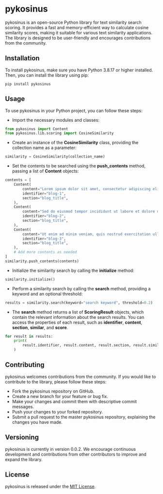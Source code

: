 # pykosinus

pykosinus is an open-source Python library for text similarity search scoring. It provides a fast and memory-efficient way to calculate cosine similarity scores, making it suitable for various text similarity applications. The library is designed to be user-friendly and encourages contributions from the community.

## Installation

To install pykosinus, make sure you have Python 3.8.17 or higher installed. Then, you can install the library using pip:

```shell
pip install pykosinus
```

## Usage
To use pykosinus in your Python project, you can follow these steps:

- Import the necessary modules and classes:
```python
from pykosinus import Content
from pykosinus.lib.scoring import CosineSimilarity
```

- Create an instance of the **CosineSimilarity** class, providing the collection name as a parameter:
```python
similarity = CosineSimilarity(collection_name)
```

- Set the contents to be searched using the **push_contents** method, passing a list of **Content** objects:
```python
contents = [
    Content(
        content="Lorem ipsum dolor sit amet, consectetur adipiscing elit.",
        identifier="blog-1",
        section="blog_title",
    ),
    Content(
        content="Sed do eiusmod tempor incididunt ut labore et dolore magna aliqua.",
        identifier="blog-2",
        section="blog_title",
    ),
    Content(
        content="Ut enim ad minim veniam, quis nostrud exercitation ullamco laboris.",
        identifier="blog-3",
        section="blog_title",
    ),
    # Add more contents as needed
]
similarity.push_contents(contents)
```

- Initialize the similarity search by calling the **initialize** method:
```python
similarity.initialize()
```

- Perform a similarity search by calling the **search** method, providing a keyword and an optional threshold:
```python
results = similarity.search(keyword="search keyword", threshold=0.2)
```

- The **search** method returns a list of **ScoringResult** objects, which contain the relevant information about the search results. You can access the properties of each result, such as **identifier**, **content**, **section**, **similar**, and **score**.
```python
for result in results:
    print(
        result.identifier, result.content, result.section, result.similar, result.score
    )
```


## Contributing
pykosinus welcomes contributions from the community. If you would like to contribute to the library, please follow these steps:
- Fork the pykosinus repository on GitHub.
- Create a new branch for your feature or bug fix.
- Make your changes and commit them with descriptive commit messages.
- Push your changes to your forked repository.
- Submit a pull request to the master pykosinus repository, explaining the changes you have made.

## Versioning
pykosinus is currently in version 0.0.2. We encourage continuous development and contributions from other contributors to improve and expand the library.

## License
pykosinus is released under the [MIT License](https://opensource.org/licenses/MIT).